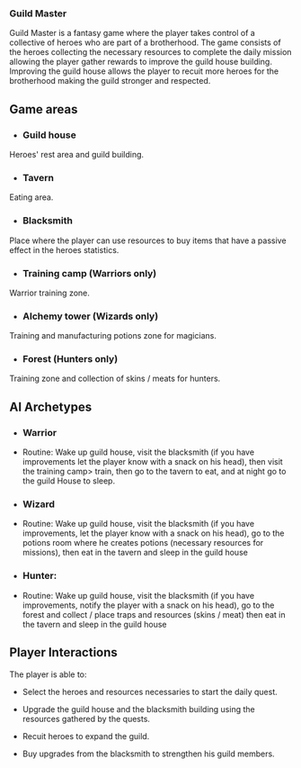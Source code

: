 	
### Guild Master

Guild Master is a fantasy game where the player takes control of a collective of heroes who are part of a brotherhood. The game consists of the heroes collecting the necessary resources to complete the daily mission allowing the player gather rewards to improve the guild house building. Improving the guild house allows the player to recuit more heroes for the brotherhood making the guild stronger and respected.

## Game areas


* ### Guild house 

Heroes' rest area and guild building.

* ### Tavern

Eating area.

* ### Blacksmith

Place where the player can use resources to buy items that have a passive effect in the heroes statistics.

* ### Training camp (Warriors only)

Warrior training zone.

* ### Alchemy tower (Wizards only)

Training and manufacturing potions zone for magicians.

* ### Forest (Hunters only)

Training zone and collection of skins / meats for hunters.

## AI Archetypes


* ### Warrior

 * Routine: Wake up guild house, visit the blacksmith (if you have improvements let the player know with a snack on his head), then visit the training camp> train, then go to the tavern to eat, and at night go to the guild House to sleep.

* ### Wizard

 * Routine: Wake up guild house, visit the blacksmith (if you have improvements, let the player know with a snack on his head), go to the potions room where he creates potions (necessary resources for missions), then eat in the tavern and sleep in the guild house

* ### Hunter: 

 * Routine: Wake up guild house, visit the blacksmith (if you have improvements, notify the player with a snack on his head), go to the forest and collect / place traps and resources (skins / meat) then eat in the tavern and sleep in the guild house
 
 
 ## Player Interactions
 
The player is able to:

 * Select the heroes and resources necessaries to start the daily quest.
 
 * Upgrade the guild house and the blacksmith building using the resources gathered by the quests.
 
 * Recuit heroes to expand the guild.
 
 * Buy upgrades from the blacksmith to strengthen his guild members.

